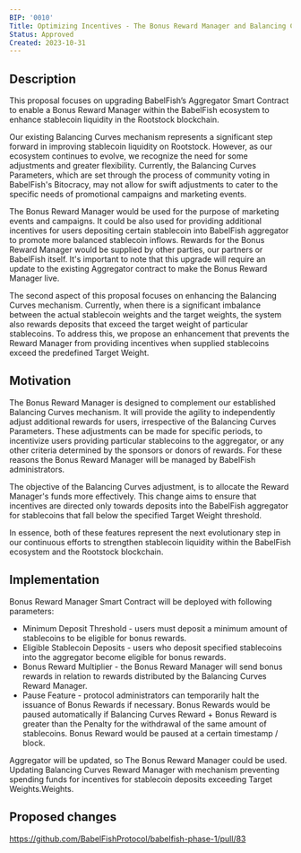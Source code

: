 ```yaml
---
BIP: '0010'
Title: Optimizing Incentives - The Bonus Reward Manager and Balancing Curves Enhancement
Status: Approved
Created: 2023-10-31
---
```

## Description

This proposal focuses on upgrading BabelFish’s Aggregator Smart Contract to enable a Bonus Reward Manager within the BabelFish ecosystem to enhance stablecoin liquidity in the Rootstock blockchain. 

Our existing Balancing Curves mechanism represents a significant step forward in improving stablecoin liquidity on Rootstock. However, as our ecosystem continues to evolve, we recognize the need for some adjustments and greater flexibility. Currently, the Balancing Curves Parameters, which are set through the process of community voting in BabelFish's Bitocracy, may not allow for swift adjustments to cater to the specific needs of promotional campaigns and marketing events.

The Bonus Reward Manager would be used for the purpose of marketing events and campaigns. It could be also used for providing additional incentives for users depositing certain stablecoin into BabelFish aggregator to promote more balanced stablecoin inflows. Rewards for the Bonus Reward Manager would be supplied by other parties, our partners or BabelFish itself.  It's important to note that this upgrade will require an update to the existing Aggregator contract to make the Bonus Reward Manager live. 

The second aspect of this proposal focuses on enhancing the Balancing Curves mechanism. Currently, when there is a significant imbalance between the actual stablecoin weights and the target weights, the system also rewards deposits that exceed the target weight of particular stablecoins. To address this, we propose an enhancement that prevents the Reward Manager from providing incentives when supplied stablecoins exceed the predefined Target Weight.

## Motivation

The Bonus Reward Manager is designed to complement our established Balancing Curves mechanism. It will provide the agility to independently adjust additional rewards for users, irrespective of the Balancing Curves Parameters. These adjustments can be made for specific periods, to incentivize users providing particular stablecoins to the aggregator, or any other criteria determined by the sponsors or donors of rewards. For these reasons the Bonus Reward Manager will be managed by BabelFish administrators.

The objective of the Balancing Curves adjustment, is to allocate the Reward Manager's funds more effectively. This change aims to ensure that incentives are directed only towards deposits into the BabelFish aggregator for stablecoins that fall below the specified Target Weight threshold.

In essence, both of these features represent the next evolutionary step in our continuous efforts to strengthen stablecoin liquidity within the BabelFish ecosystem and the Rootstock blockchain.

## Implementation

Bonus Reward Manager Smart Contract will be deployed with following parameters:
* Minimum Deposit Threshold - users must deposit a minimum amount of stablecoins to be eligible for bonus rewards.
* Eligible Stablecoin Deposits - users who deposit specified stablecoins into the aggregator become eligible for bonus rewards.
* Bonus Reward Multiplier - the Bonus Reward Manager will send bonus rewards in relation to rewards distributed by the Balancing Curves Reward Manager.
* Pause Feature - protocol administrators can temporarily halt the issuance of Bonus Rewards if necessary. Bonus Rewards would be paused automatically if Balancing Curves Reward + Bonus Reward is greater than the Penalty for the withdrawal of the same amount of stablecoins. Bonus Reward would be paused at a certain timestamp / block.

Aggregator will be updated, so The Bonus Reward Manager could be used.
Updating Balancing Curves Reward Manager with mechanism preventing spending funds for incentives for stablecoin deposits exceeding Target Weights.Weights.

## Proposed changes
https://github.com/BabelFishProtocol/babelfish-phase-1/pull/83
